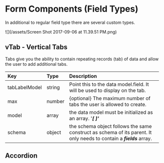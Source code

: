 # Form Components \(Field Types\)

In additional to regular field type there are several custom types.

![](/assets/Screen Shot 2017-09-06 at 11.39.51 PM.png)

## vTab - Vertical Tabs

Tabs give you the ability to contain repeating records \(tab\) of data and allow the user to add additional tabs.

| Key | Type | Description |
| :--- | :--- | :--- |
| tabLabelModel | string | Point this to the data model.field. It will be used to display on the tab. |
| max | number | {optional} The maximum number of tabs the user is allowed to create. |
| model | array | the data model must be initialized as an array. '_**\[  \]'**_ |
| schema | object | the schema object follows the same construct as schema of its parent. It only needs to contain a _**fields**_ array. |

## Accordion



